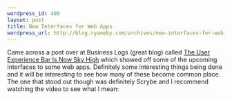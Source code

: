```yaml
--- 
wordpress_id: 400
layout: post
title: New Interfaces for Web Apps
wordpress_url: http://blog.ryaneby.com/archives/new-interfaces-for-web-apps/
---
```

Came across a post over at Business Logs (great blog) called <a href="http://businesslogs.com/design_and_usability/the_user_experience_bar_is_now_sky_high.php">The User Experience Bar Is Now Sky High</a> which showed off some of the upcoming interfaces to some web apps. Definitely some interesting things being done and it will be interesting to see how many of these become common place. The one that stood out though was definitely Scrybe and I recommend watching the video to see what I mean:

<object width="425" height="350"><param name="movie" value="http://www.youtube.com/v/1u3ekzwnYxw"></param><param name="wmode" value="transparent"></param><embed src="http://www.youtube.com/v/1u3ekzwnYxw" type="application/x-shockwave-flash" wmode="transparent" width="425" height="350"></embed></object>
